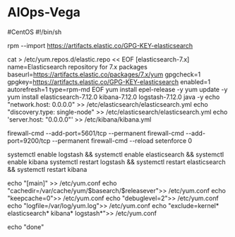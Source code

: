 # AIOps-Vega

#CentOS
#!/bin/sh

rpm --import https://artifacts.elastic.co/GPG-KEY-elasticsearch

cat > /etc/yum.repos.d/elastic.repo << EOF
[elasticsearch-7.x]
name=Elasticsearch repository for 7.x packages
baseurl=https://artifacts.elastic.co/packages/7.x/yum
gpgcheck=1
gpgkey=https://artifacts.elastic.co/GPG-KEY-elasticsearch
enabled=1
autorefresh=1
type=rpm-md
EOF
yum install epel-release -y
yum update -y
yum install elasticsearch-7.12.0 kibana-7.12.0 logstash-7.12.0 java -y
echo "network.host: 0.0.0.0" >> /etc/elasticsearch/elasticsearch.yml
echo "discovery.type: single-node"  >> /etc/elasticsearch/elasticsearch.yml
echo 'server.host: "0.0.0.0"' >>   /etc/kibana/kibana.yml

firewall-cmd --add-port=5601/tcp --permanent
firewall-cmd --add-port=9200/tcp --permanent
firewall-cmd --reload
setenforce 0

systemctl enable logstash && systemctl enable elasticsearch && systemctl enable kibana
systemctl restart logstash && systemctl restart elasticsearch && systemctl restart kibana

echo "[main]" >> /etc/yum.conf
echo "cachedir=/var/cache/yum/\$basearch/\$releasever">> /etc/yum.conf
echo "keepcache=0">> /etc/yum.conf
echo "debuglevel=2">> /etc/yum.conf
echo "logfile=/var/log/yum.log">> /etc/yum.conf
echo "exclude=kernel* elasticsearch* kibana* logstash*">> /etc/yum.conf

echo "done"
